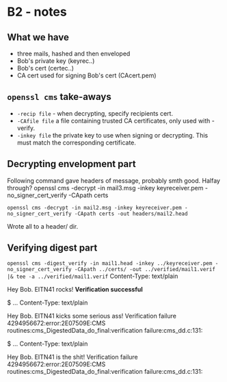 # B2 - notes

## What we have
* three mails, hashed and then enveloped
* Bob's private key (keyrec..)
* Bob's cert (certec..)
* CA cert used for signing Bob's cert (CAcert.pem)

## `openssl cms` take-aways
* `-recip file` - when decrypting, specify recipients cert.
* `-CAfile file`
	  a file containing trusted CA certificates, only used with -verify.
* `-inkey file`
	the private key to use when signing or decrypting. This must match the corresponding certificate.

## Decrypting envelopment part

Following command gave headers of message, probably smth good. Halfay through?
	openssl cms -decrypt -in mail3.msg -inkey keyreceiver.pem -no_signer_cert_verify -CApath certs

`openssl cms -decrypt -in mail2.msg -inkey keyreceiver.pem -no_signer_cert_verify -CApath certs -out headers/mail2.head`

Wrote all to a header/ dir.

## Verifying digest part

`openssl cms -digest_verify -in mail1.head -inkey ../keyreceiver.pem -no_signer_cert_verify -CApath ../certs/ -out ../verified/mail1.verif |& tee -a ../verified/mail1.verif`
Content-Type: text/plain

Hey Bob. EITN41 rocks!
**Verification successful**

$ ...
Content-Type: text/plain

Hey Bob. EITN41 kicks some serious ass!
Verification failure
4294956672:error:2E07509E:CMS routines:cms_DigestedData_do_final:verification failure:cms_dd.c:131:

$ ...
Content-Type: text/plain

Hey Bob. EITN41 is the shit!
Verification failure
4294956672:error:2E07509E:CMS routines:cms_DigestedData_do_final:verification failure:cms_dd.c:131:


